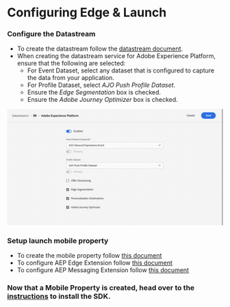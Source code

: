 #  Configuring Edge & Launch

### Configure the Datastream
- To create the datastream follow the [datastream document](https://developer.adobe.com/client-sdks/documentation/getting-started/configure-datastreams/).
- When creating the datastream service for Adobe Experience Platform, ensure that the following are selected:
    * For Event Dataset, select any dataset that is configured to capture the data from your application.
    * For Profile Dataset, select *AJO Push Profile Dataset*.
    * Ensure the *Edge Segmentation* box is checked.
    * Ensure the *Adobe Journey Optimizer* box is checked.

![Datastream](./../assets/edge-config.png)

### Setup launch mobile property
- To create the mobile property follow [this document](https://developer.adobe.com/client-sdks/documentation/getting-started/create-a-mobile-property/)
- To configure AEP Edge Extension follow [this document](https://developer.adobe.com/client-sdks/documentation/edge-network/)
- To configure AEP Messaging Extension follow [this document](https://developer.adobe.com/client-sdks/documentation/adobe-journey-optimizer/)

### Now that a Mobile Property is created, head over to the [instructions](../setup-sdk.md) to install the SDK.
